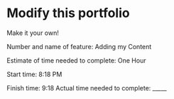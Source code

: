 # Modify this portfolio

Make it your own! 

Number and name of feature: Adding my Content

Estimate of time needed to complete: One Hour

Start time: 8:18 PM

Finish time: 9:18
Actual time needed to complete: _____